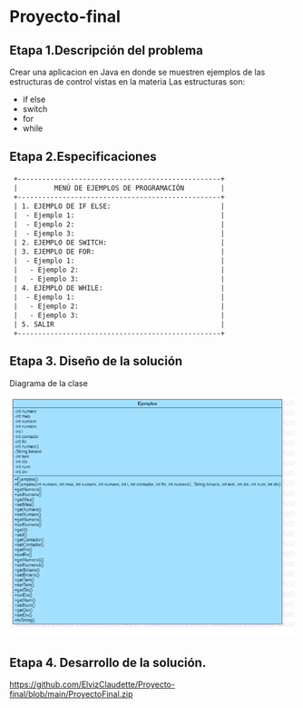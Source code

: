 # Proyecto-final

## Etapa 1.Descripción del problema
Crear una aplicacion en Java en donde se muestren ejemplos de las estructuras de control vistas en la materia 
Las estructuras son:
- if else
- switch
- for
- while

## Etapa 2.Especificaciones

~~~
 +--------------------------------------------------+
 |         MENÚ DE EJEMPLOS DE PROGRAMACIÓN         |
 +--------------------------------------------------+
 | 1. EJEMPLO DE IF ELSE:                           |
 |  - Ejemplo 1:                                    |
 |  - Ejemplo 2:                                    |
 |  - Ejemplo 3:                                    |
 | 2. EJEMPLO DE SWITCH:                            | 
 | 3. EJEMPLO DE FOR:                               |
 |  - Ejemplo 1:                                    |
 |   - Ejemplo 2:                                   |
 |   - Ejemplo 3:                                   |
 | 4. EJEMPLO DE WHILE:                             |
 |  - Ejemplo 1:                                    | 
 |   - Ejemplo 2:                                   |
 |   - Ejemplo 3:                                   |
 | 5. SALIR                                         |
 +--------------------------------------------------+
~~~ 

## Etapa 3. Diseño de la solución

Diagrama de la clase

![](https://github.com/ElvizClaudette/Proyecto-final/blob/main/Main.png)

## Etapa 4. Desarrollo de la solución.
https://github.com/ElvizClaudette/Proyecto-final/blob/main/ProyectoFinal.zip


